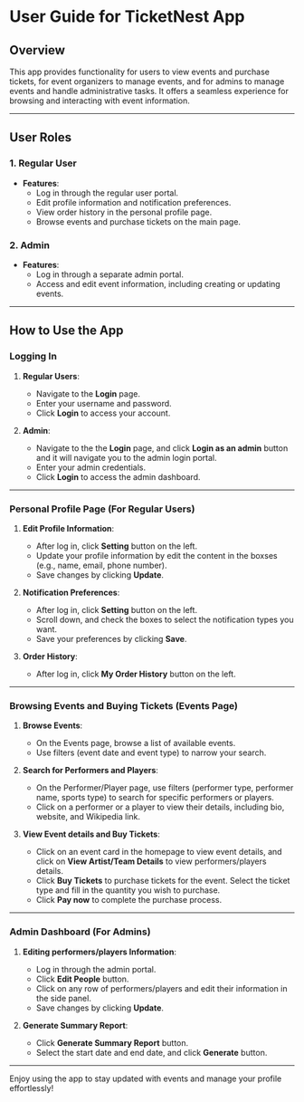 # User Guide for TicketNest App

## Overview
This app provides functionality for users to view events and purchase tickets, for event organizers to manage events, and for admins to manage events and handle administrative tasks. It offers a seamless experience for browsing and interacting with event information.

---

## User Roles
### 1. **Regular User**
   - **Features**:
     - Log in through the regular user portal.
     - Edit profile information and notification preferences.
     - View order history in the personal profile page.
     - Browse events and purchase tickets on the main page.

### 2. **Admin**
   - **Features**:
     - Log in through a separate admin portal.
     - Access and edit event information, including creating or updating events.

---

## How to Use the App

### Logging In
1. **Regular Users**:
   - Navigate to the **Login** page.
   - Enter your username and password.
   - Click **Login** to access your account.

2. **Admin**:
   - Navigate to the the **Login** page, and click **Login as an admin** button and it will navigate you to the admin login portal.
   - Enter your admin credentials.
   - Click **Login** to access the admin dashboard.

---

### Personal Profile Page (For Regular Users)
1. **Edit Profile Information**:
   - After log in, click **Setting** button on the left.
   - Update your profile information by edit the content in the boxses (e.g., name, email, phone number).
   - Save changes by clicking **Update**.

2. **Notification Preferences**:
   - After log in, click **Setting** button on the left.
   - Scroll down, and check the boxes to select the notification types you want.
   - Save your preferences by clicking **Save**.

3. **Order History**:
   - After log in, click **My Order History** button on the left.

---

### Browsing Events and Buying Tickets (Events Page)
1. **Browse Events**:
   - On the Events page, browse a list of available events.
   - Use filters (event date and event type) to narrow your search.

2. **Search for Performers and Players**:
   - On the Performer/Player page, use filters (performer type, performer name, sports type) to search for specific performers or players.
   - Click on a performer or a player to view their details, including bio, website, and Wikipedia link.

3. **View Event details and Buy Tickets**:
   - Click on an event card in the homepage to view event details, and click on **View Artist/Team Details** to view performers/players details.
   - Click **Buy Tickets** to purchase tickets for the event. Select the ticket type and fill in the quantity you wish to purchase.
   - Click **Pay now** to complete the purchase process.

---

### Admin Dashboard (For Admins)
1. **Editing performers/players Information**:
   - Log in through the admin portal.
   - Click **Edit People** button.
   - Click on any row of performers/players and edit their information in the side panel.
   - Save changes by clicking **Update**.

2. **Generate Summary Report**:
   - Click **Generate Summary Report** button.
   - Select the start date and end date, and click **Generate** button. 

---

Enjoy using the app to stay updated with events and manage your profile effortlessly!
